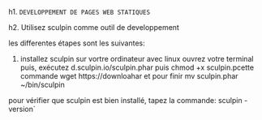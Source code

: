 <p>h1. <code>DEVELOPPEMENT DE PAGES WEB STATIQUES</code></p>

<p>h2. Utilisez sculpin comme outil de developpement</p>

<p>les differentes étapes sont les suivantes:</p>

<ol>
<li>installez sculpin sur vortre ordinateur avec linux
ouvrez votre terminal puis, exécutez d.sculpin.io/sculpin.phar  puis  chmod +x sculpin.pcette commande  wget https://downloahar et pour finir  mv sculpin.phar ~/bin/sculpin</li>
</ol>

<p>pour vérifier que sculpin est bien installé, tapez la commande:  sculpin -version`</p>
